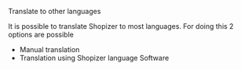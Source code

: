 Translate to other languages

It is possible to translate Shopizer to most languages. For doing this 2 options are possible

   - Manual translation
   - Translation using Shopizer language Software


